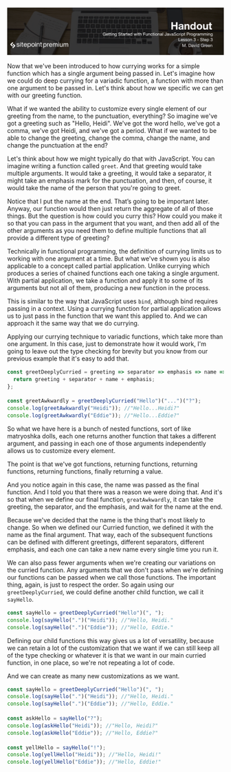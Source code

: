 ![](Getting_Started_With_Functional_JavaScript_handouts/headings/3.3.png)

Now that we've been introduced to how currying works for a simple function which has a single argument being passed in. Let's imagine how we could do deep currying for a variadic function, a function with more than one argument to be passed in. Let's think about how we specific we can get with our greeting function.

What if we wanted the ability to customize every single element of our greeting from the name, to the punctuation, everything? So imagine we've got a greeting such as "Hello, Heidi". We've got the word hello, we've got a comma, we've got Heidi, and we've got a period. What if we wanted to be able to change the greeting, change the comma, change the name, and change the punctuation at the end?

Let's think about how we might typically do that with JavaScript. You can imagine writing a function called `greet`. And that greeting would take multiple arguments. It would take a greeting, it would take a separator, it might take an emphasis mark for the punctuation, and then, of course, it would take the name of the person that you're going to greet.

Notice that I put the name at the end. That’s going to be important later. Anyway, our function would then just return the aggregate of all of those things. But the question is how could you curry this? How could you make it so that you can pass in the argument that you want, and then add all of the other arguments as you need them to define multiple functions that all provide a different type of greeting?

Technically in functional programming, the definition of currying limits us to working with one argument at a time. But what we've shown you is also applicable to a concept called partial application. Unlike currying which produces a series of chained functions each one taking a single argument. With partial application, we take a function and apply it to some of its arguments but not all of them, producing a new function in the process.

This is similar to the way that JavaScript uses `bind`, although bind requires passing in a context. Using a currying function for partial application allows us to just pass in the function that we want this applied to. And we can approach it the same way that we do currying.

Applying our currying technique to variadic functions, which take more than one argument. In this case, just to demonstrate how it would work, I'm going to leave out the type checking for brevity but you know from our previous example that it's easy to add that.

```js
const greetDeeplyCurried = greeting => separator => emphasis => name => {
  return greeting + separator + name + emphasis;
};

const greetAwkwardly = greetDeeplyCurried("Hello")("...")("?");
console.log(greetAwkwardly("Heidi")); //"Hello...Heidi?"
console.log(greetAwkwardly("Eddie")); //"Hello...Eddie?"
```

So what we have here is a bunch of nested functions, sort of like matryoshka dolls, each one returns another function that takes a different argument, and passing in each one of those arguments independently allows us to customize every element.

The point is that we've got functions, returning functions, returning functions, returning functions, finally returning a value.

And you notice again in this case, the name was passed as the final function. And I told you that there was a reason we were doing that. And it's so that when we define our final function, `greatAwkwardly`, it can take the greeting, the separator, and the emphasis, and wait for the name at the end.

Because we've decided that the name is the thing that's most likely to change. So when we defined our Curried function, we defined it with the name as the final argument. That way, each of the subsequent functions can be defined with different greetings, different separators, different emphasis, and each one can take a new name every single time you run it.

We can also pass fewer arguments when we're creating our variations on the curried function. Any arguments that we don't pass when we're defining our functions can be passed when we call those functions. The important thing, again, is just to respect the order. So again using our `greetDeeplyCurried`, we could define another child function, we call it `sayHello`.

```js
const sayHello = greetDeeplyCurried("Hello")(", ");
console.log(sayHello(".")("Heidi")); //"Hello, Heidi."
console.log(sayHello(".")("Eddie")); //"Hello, Eddie."
```

Defining our child functions this way gives us a lot of versatility, because we can retain a lot of the customization that we want if we can still keep all of the type checking or whatever it is that we want in our main curried function, in one place, so we're not repeating a lot of code.

And we can create as many new customizations as we want.

```js
const sayHello = greetDeeplyCurried("Hello")(", ");
console.log(sayHello(".")("Heidi")); //"Hello, Heidi."
console.log(sayHello(".")("Eddie")); //"Hello, Eddie."

const askHello = sayHello("?");
console.log(askHello("Heidi")); //"Hello, Heidi?"
console.log(askHello("Eddie")); //"Hello, Eddie?"

const yellHello = sayHello("!");
console.log(yellHello("Heidi")); //"Hello, Heidi!"
console.log(yellHello("Eddie")); //"Hello, Eddie!"
```

